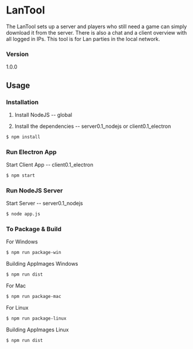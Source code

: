 # LanTool

The LanTool sets up a server and players who still need a game can simply download it from the server. There is also a chat and a client overview with all logged in IPs. This tool is for Lan parties in the local network.

### Version
1.0.0

## Usage

### Installation

1. Install NodeJS -- global

2. Install the dependencies -- server0.1_nodejs or client0.1_electron
 
```sh
$ npm install
```

### Run Electron App

Start Client App -- client0.1_electron

```sh
$ npm start
```

### Run NodeJS Server

Start Server -- server0.1_nodejs

```sh
$ node app.js
```

### To Package & Build

For Windows

```sh
$ npm run package-win
```

Building AppImages Windows 

```sh
$ npm run dist
```

For Mac

```sh
$ npm run package-mac
```

For Linux

```sh
$ npm run package-linux
```

Building AppImages Linux 

```sh
$ npm run dist
```
